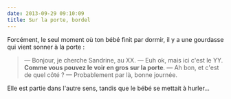 ```yaml
---
date: 2013-09-29 09:10:09
title: Sur la porte, bordel
---
```


Forcément, le seul moment où ton bébé finit par dormir, il y a une gourdasse qui vient sonner à la porte :

> — Bonjour, je cherche Sandrine, au XX. 
> — Euh ok, mais ici c'est le YY. **Comme vous pouvez le voir en gros sur la porte**. 
> — Ah bon, et c'est de quel côté ? 
> — Probablement par là, bonne journée.

Elle est partie dans l'autre sens, tandis que le bébé se mettait à hurler...
